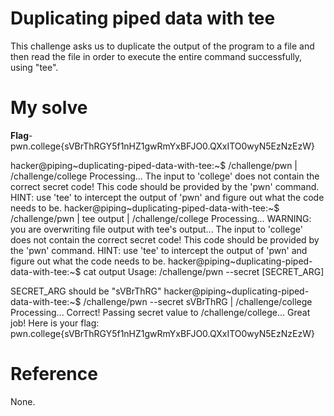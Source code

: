 # Duplicating piped data with tee
This challenge asks us to duplicate the output of the program to a file and then read the file in order to execute the entire command successfully, using "tee".
# My solve
**Flag**-pwn.college{sVBrThRGY5f1nHZ1gwRmYxBFJO0.QXxITO0wyN5EzNzEzW}

hacker@piping~duplicating-piped-data-with-tee:~$ /challenge/pwn | /challenge/college
Processing...
The input to 'college' does not contain the correct secret code! This code
should be provided by the 'pwn' command. HINT: use 'tee' to intercept the
output of 'pwn' and figure out what the code needs to be.
hacker@piping~duplicating-piped-data-with-tee:~$ /challenge/pwn | tee output | /challenge/college
Processing...
WARNING: you are overwriting file output with tee's output...
The input to 'college' does not contain the correct secret code! This code
should be provided by the 'pwn' command. HINT: use 'tee' to intercept the
output of 'pwn' and figure out what the code needs to be.
hacker@piping~duplicating-piped-data-with-tee:~$ cat output
Usage: /challenge/pwn --secret [SECRET_ARG]

SECRET_ARG should be "sVBrThRG"
hacker@piping~duplicating-piped-data-with-tee:~$ /challenge/pwn --secret sVBrThRG | /challenge/college
Processing...
Correct! Passing secret value to /challenge/college...
Great job! Here is your flag:
pwn.college{sVBrThRGY5f1nHZ1gwRmYxBFJO0.QXxITO0wyN5EzNzEzW}

# Reference
None.
